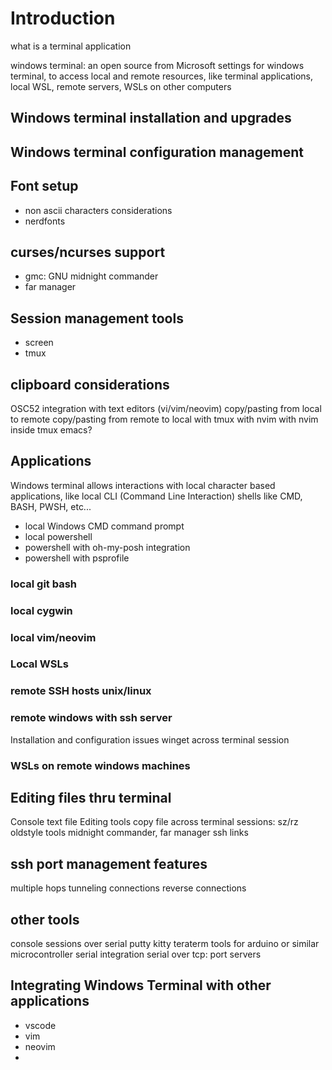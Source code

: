 # Introduction
what is a terminal application

windows terminal: an open source from Microsoft
settings for windows terminal, to access local and remote resources, like terminal applications, local WSL, remote servers, WSLs on other computers


## Windows terminal installation and upgrades


## Windows terminal configuration management


## Font setup
- non ascii characters considerations
- nerdfonts

## curses/ncurses support
- gmc: GNU midnight commander
- far manager

## Session management tools
- screen
- tmux


## clipboard considerations
OSC52
integration with text editors (vi/vim/neovim)
copy/pasting from local to remote
copy/pasting from remote to local
with tmux
with nvim
with nvim inside tmux
emacs?


## Applications
Windows terminal allows interactions with local character based applications, like local CLI (Command Line Interaction) shells like CMD, BASH, PWSH, etc...
- local Windows CMD command prompt
- local powershell
- powershell with oh-my-posh integration
- powershell with psprofile

### local git bash

### local cygwin

### local vim/neovim

### Local WSLs

### remote SSH hosts unix/linux

### remote windows with ssh server
Installation and configuration issues
winget across terminal session


### WSLs on remote windows machines


## Editing files thru terminal
Console text file Editing tools
copy file across terminal sessions: sz/rz oldstyle tools
midnight commander, far manager
ssh links


## ssh port management features
multiple hops
tunneling connections
reverse connections



## other tools
console sessions over serial
putty
kitty
teraterm
tools for arduino or similar microcontroller serial integration
serial over tcp: port servers

## Integrating Windows Terminal with other applications
- vscode
- vim
- neovim
- 

